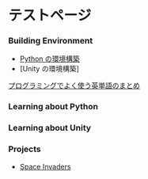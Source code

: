 # テストページ

### Building Environment

- [Python の環境構築](./installation_python.md)
- [Unity の環境構築]


[プログラミングでよく使う英単語のまとめ](https://qiita.com/Ted-HM/items/7dde25dcffae4cdc7923)

### Learning about Python

### Learning about Unity

### Projects

- [Space Invaders](https://github.com/retrobighead/space_invaders )
